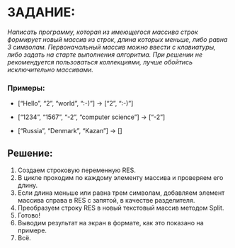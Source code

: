 # **ЗАДАНИЕ:** #

*Написать программу, которая из имеющегося массива строк формирует новый массив из строк, длина которых меньше, либо равна 3 символам. Первоначальный массив можно ввести с клавиатуры, либо задать на старте выполнения алгоритма. При решении не рекомендуется пользоваться коллекциями, лучше обойтись исключительно массивами.*

### **Примеры:** ###

* [“Hello”, “2”, “world”, “:-)”] → [“2”, “:-)”]

* [“1234”, “1567”, “-2”, “computer science”] → [“-2”]

* [“Russia”, “Denmark”, “Kazan”] → []

## **Решение:** ##

1. Создаем строковую переменную RES.
2. В цикле проходим по каждому элементу массива и проверяем его длину.
3. Если длина меньше или равна трем символам, добавляем элемент массива справа в RES с запятой, в качестве разделителя.
4. Преобразуем строку RES в новый текстовый массив методом Split.
5. Готово!
6. Выводим результат на экран в формате, как это показано на примере.
7. Всё.
